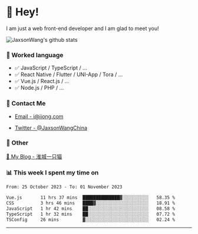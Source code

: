 # 👋 Hey!

I am just a web front-end developer and I am glad to meet you!

![JaxsonWang's github stats](https://github-readme-stats.vercel.app/api?username=JaxsonWang&&show_icons=true&&title_color=1abc9c&&icon_color=1abc9c)


### 📝 Worked language

- ✅ JavaScript / TypeScript / ...
- ✅ React Native / Flutter / UNI-App / Tora / ...
- ✅ Vue.js / React.js / ...
- ✅ Node.js / PHP / ...

### 📮 Contact Me

- [Email - i@iiong.com](mailto:i@iiong.com)

- [Twitter - @JaxsonWangChina](https://twitter.com/JaxsonWangChina)

### 🤪 Other

[📌 My Blog - 淮城一只猫](https://iiong.com)

### 📊 This week I spent my time on

<!--START_SECTION:waka-->

```txt
From: 25 October 2023 - To: 01 November 2023

Vue.js       11 hrs 37 mins  ██████████████▓░░░░░░░░░░   58.35 %
CSS          3 hrs 46 mins   ████▓░░░░░░░░░░░░░░░░░░░░   18.91 %
JavaScript   1 hr 42 mins    ██░░░░░░░░░░░░░░░░░░░░░░░   08.58 %
TypeScript   1 hr 32 mins    ██░░░░░░░░░░░░░░░░░░░░░░░   07.72 %
TSConfig     26 mins         ▓░░░░░░░░░░░░░░░░░░░░░░░░   02.24 %
```

<!--END_SECTION:waka-->

---
